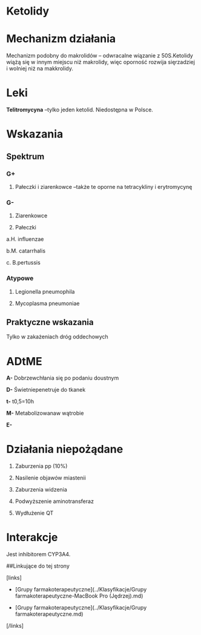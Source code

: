 # Ketolidy

# Mechanizm działania

Mechanizm podobny do makrolidów – odwracalne wiązanie z 50S.Ketolidy wiążą się w innym miejscu niż makrolidy, więc oporność rozwija sięrzadziej i wolniej niż na makkrolidy.



# Leki

**Telitromycyna** –tylko jeden ketolid. Niedostępna w Polsce.



# Wskazania

## Spektrum

### G+

1. Pałeczki i ziarenkowce –także te oporne na tetracykliny i erytromycynę



### G-

1. Ziarenkowce

2. Pałeczki

a.H. influenzae

b.M. catarrhalis

c. B.pertussis



### Atypowe

1. Legionella pneumophila

2. Mycoplasma pneumoniae



## Praktyczne wskazania

Tylko w zakażeniach dróg oddechowych



# ADtME

**A-** Dobrzewchłania się po podaniu doustnym

**D-** Świetniepenetruje do tkanek

**t-** t0,5=10h

**M-** Metabolizowanaw wątrobie

**E-** 



# Działania niepożądane

1. Zaburzenia pp (10%)

2. Nasilenie objawów miastenii

3. Zaburzenia widzenia

4. Podwyższenie aminotransferaz

5. Wydłużenie QT



# Interakcje

Jest inhibitorem CYP3A4.



##Linkujące do tej strony

[links]

- [Grupy farmakoterapeutyczne](../Klasyfikacje/Grupy farmakoterapeutyczne-MacBook Pro (Jędrzej).md)

- [Grupy farmakoterapeutyczne](../Klasyfikacje/Grupy farmakoterapeutyczne.md)


[/links]











